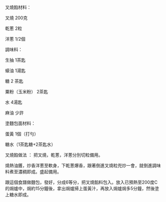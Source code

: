 叉燒餡材料：

叉燒 200克

乾蔥 2粒

洋蔥 1/2個


調味料：

生抽 1茶匙

蠔油 1湯匙

糖 2 茶匙

粟粉（玉米粉） 2茶匙

水 4湯匙

麻油 少許


塗麵包面材料：

蛋黃 1個（打勻）

糖水（1茶匙糖+2茶匙水）


叉燒餡做法
：
把叉燒，乾蔥，洋蔥分別切粒備用。

燒熱油鑊，炒香洋蔥至軟身，下乾蔥爆香，跟著倒進叉燒粒兜炒一會，就倒進調味料煮至濃稠即成。盛起備用。

跟這個食譜做麵包，發好，分成6等分，把叉燒餡料包入。放入已預熱至200度C的焗爐中，焗約15分鐘後，拿出焗爐掃上蛋黃汁，再放入焗爐焗多5分鐘，然後塗上糖水即成。

